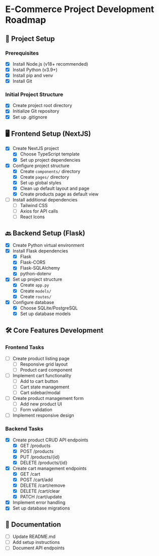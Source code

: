 # E-Commerce Project Development Roadmap

## 🚀 Project Setup

### Prerequisites

- [x] Install Node.js (v18+ recommended)
- [x] Install Python (v3.9+)
- [x] Install pip and venv
- [x] Install Git

### Initial Project Structure

- [x] Create project root directory
- [x] Initialize Git repository
- [x] Set up .gitignore

## 🖥️ Frontend Setup (NextJS)

- [x] Create NextJS project
  - [x] Choose TypeScript template
  - [x] Set up project dependencies
- [x] Configure project structure
  - [x] Create `components/` directory
  - [x] Create `pages/` directory
  - [x] Set up global styles
  - [x] Clean up default layout and page
  - [x] Create products page as default view
- [ ] Install additional dependencies
  - [ ] Tailwind CSS
  - [ ] Axios for API calls
  - [ ] React Icons

## 🔙 Backend Setup (Flask)

- [x] Create Python virtual environment
- [x] Install Flask dependencies
  - [x] Flask
  - [x] Flask-CORS
  - [x] Flask-SQLAlchemy
  - [x] python-dotenv
- [x] Set up project structure
  - [x] Create `app.py`
  - [x] Create `models/`
  - [x] Create `routes/`
- [x] Configure database
  - [x] Choose SQLite/PostgreSQL
  - [x] Set up database models

## 🛠️ Core Features Development

### Frontend Tasks

- [ ] Create product listing page
  - [ ] Responsive grid layout
  - [ ] Product card component
- [ ] Implement cart functionality
  - [ ] Add to cart button
  - [ ] Cart state management
  - [ ] Cart sidebar/modal
- [ ] Create product management form
  - [ ] Add new product UI
  - [ ] Form validation
- [ ] Implement responsive design

### Backend Tasks

- [x] Create product CRUD API endpoints
  - [x] GET /products
  - [x] POST /products
  - [x] PUT /products/{id}
  - [x] DELETE /products/{id}
- [x] Create cart management endpoints
  - [x] GET /cart
  - [x] POST /cart/add
  - [x] DELETE /cart/remove
  - [x] DELETE /cart/clear
  - [x] PATCH /cart/update
- [x] Implement error handling
- [x] Set up database migrations

## 📝 Documentation

- [ ] Update README.md
- [ ] Add setup instructions
- [ ] Document API endpoints
